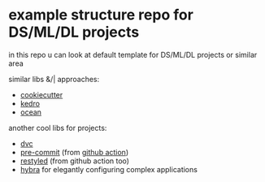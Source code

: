 # example structure repo for DS/ML/DL projects

in this repo u can look at default template for DS/ML/DL projects or similar area

similar libs &/| approaches:
* [cookiecutter](https://github.com/drivendata/cookiecutter-data-science)
* [kedro](https://github.com/quantumblacklabs/kedro/)
* [ocean](https://github.com/surfstudio/Ocean)

another cool libs for projects:
* [dvc](http://dvc.org)
* [pre-commit](https://pre-commit.com) (from [github action](https://github.com/features/actions))
* [restyled](https://restyled.io) (from github action too)
* [hybra](https://hydra.cc) for elegantly configuring complex applications
